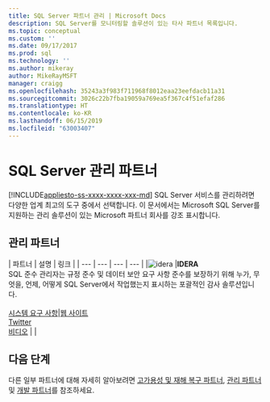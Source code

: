 ```yaml
---
title: SQL Server 파트너 관리 | Microsoft Docs
description: SQL Server를 모니터링할 솔루션이 있는 타사 파트너 목록입니다.
ms.topic: conceptual
ms.custom: ''
ms.date: 09/17/2017
ms.prod: sql
ms.technology: ''
ms.author: mikeray
author: MikeRayMSFT
manager: craigg
ms.openlocfilehash: 35243a3f983f711968f8012eaa23eefdacb11a31
ms.sourcegitcommit: 3026c22b7fba19059a769ea5f367c4f51efaf286
ms.translationtype: HT
ms.contentlocale: ko-KR
ms.lasthandoff: 06/15/2019
ms.locfileid: "63003407"
---
```

# <a name="sql-server-managing-partners"></a>SQL Server 관리 파트너
[!INCLUDE[appliesto-ss-xxxx-xxxx-xxx-md](../includes/appliesto-ss-xxxx-xxxx-xxx-md.md)]
SQL Server 서비스를 관리하려면 다양한 업계 최고의 도구 중에서 선택합니다.  이 문서에서는 Microsoft SQL Server를 지원하는 관리 솔루션이 있는 Microsoft 파트너 회사를 강조 표시합니다.

## <a name="our-management-partners"></a>관리 파트너

| 파트너 | 설명 | 링크 |
| --- | --- | --- | --- |
|![idera][1] |**IDERA**<br>SQL 준수 관리자는 규정 준수 및 데이터 보안 요구 사항 준수를 보장하기 위해 누가, 무엇을, 언제, 어떻게 SQL Server에서 작업했는지 표시하는 포괄적인 감사 솔루션입니다.<br><br>[시스템 요구 사항][idera_requirements]|<!--[Marketplace][idera_marketplace]<br>-->[웹 사이트][idera_website]<br>[Twitter][idera_twitter]<br>[비디오][idera_youtube] | |

## <a name="next-steps"></a>다음 단계
다른 일부 파트너에 대해 자세히 알아보려면 [고가용성 및 재해 복구 파트너][hadr_partners], [관리 파트너][monitor_partners] 및 [개발 파트너][dev_partners]를 참조하세요.

<!--Image references-->
[1]: ./media/partner-hadr-sql-server/idera_logo.png


<!--Article links-->
[hadr_partners]: ./partner-hadr-sql-server.md
[monitor_partners]: ./partner-monitor-sql-server.md
[dev_partners]: ./partner-dev-sql-server.md

<!--Website links -->

[idera_website]: https://www.idera.com/productssolutions/sqlserver/sqlcompliancemanager

<!--Get Started Links-->

<!--Datasheet Links-->

<!--Marketplace Links -->
<!----Not available[idera_marketplace]:https://azure.microsoft.com/marketplace/-->

<!--Press links-->
<!--[idera_press]:-->

<!--YouTube links-->
[idera_youtube]: https://www.idera.com/resourcecentral/videos/overview-of-sql-compliance-manager

<!--Twitter links-->
[idera_twitter]:https://twitter.com/Idera_Software

<!--Supported Systems-->
[idera_requirements]: https://www.idera.com/productssolutions/sqlserver/sqlcompliancemanager/systemrequirements
